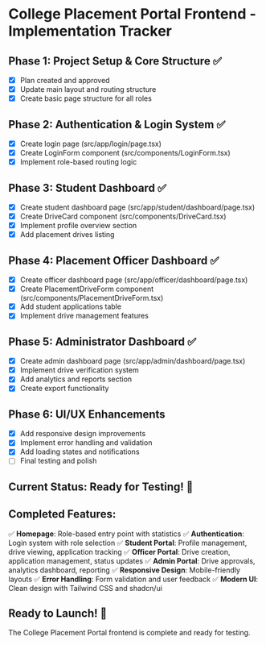 # College Placement Portal Frontend - Implementation Tracker

## Phase 1: Project Setup & Core Structure ✅
- [x] Plan created and approved
- [x] Update main layout and routing structure
- [x] Create basic page structure for all roles

## Phase 2: Authentication & Login System ✅
- [x] Create login page (src/app/login/page.tsx)
- [x] Create LoginForm component (src/components/LoginForm.tsx)
- [x] Implement role-based routing logic

## Phase 3: Student Dashboard ✅
- [x] Create student dashboard page (src/app/student/dashboard/page.tsx)
- [x] Create DriveCard component (src/components/DriveCard.tsx)
- [x] Implement profile overview section
- [x] Add placement drives listing

## Phase 4: Placement Officer Dashboard ✅
- [x] Create officer dashboard page (src/app/officer/dashboard/page.tsx)
- [x] Create PlacementDriveForm component (src/components/PlacementDriveForm.tsx)
- [x] Add student applications table
- [x] Implement drive management features

## Phase 5: Administrator Dashboard ✅
- [x] Create admin dashboard page (src/app/admin/dashboard/page.tsx)
- [x] Implement drive verification system
- [x] Add analytics and reports section
- [x] Create export functionality

## Phase 6: UI/UX Enhancements
- [x] Add responsive design improvements
- [x] Implement error handling and validation
- [x] Add loading states and notifications
- [ ] Final testing and polish

## Current Status: Ready for Testing! 🎉

## Completed Features:
✅ **Homepage**: Role-based entry point with statistics
✅ **Authentication**: Login system with role selection
✅ **Student Portal**: Profile management, drive viewing, application tracking
✅ **Officer Portal**: Drive creation, application management, status updates
✅ **Admin Portal**: Drive approvals, analytics dashboard, reporting
✅ **Responsive Design**: Mobile-friendly layouts
✅ **Error Handling**: Form validation and user feedback
✅ **Modern UI**: Clean design with Tailwind CSS and shadcn/ui

## Ready to Launch! 🚀
The College Placement Portal frontend is complete and ready for testing.
